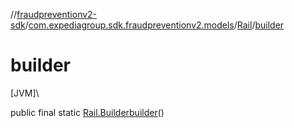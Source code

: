 //[fraudpreventionv2-sdk](../../../index.md)/[com.expediagroup.sdk.fraudpreventionv2.models](../index.md)/[Rail](index.md)/[builder](builder.md)

# builder

[JVM]\

public final static [Rail.Builder](-builder/index.md)[builder](builder.md)()
